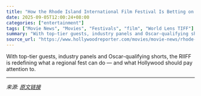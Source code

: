 ```yaml
---
title: "How the Rhode Island International Film Festival Is Betting on Indie Voices"
date: 2025-09-05T12:00:24+08:00
categories: ["entertainment"]
tags: ["Movie News", "Movies", "Festivals", "film", "World Lens TIFF"]
summary: "With top-tier guests, industry panels and Oscar-qualifying shorts, the RIIFF is redefining what a regional fest can do — and what Hollywood should pay attention to."
source_url: "https://www.hollywoodreporter.com/movies/movie-news/rhode-island-international-film-festival-indie-voices-1236361619/"
---
```


With top-tier guests, industry panels and Oscar-qualifying shorts, the RIIFF is redefining what a regional fest can do — and what Hollywood should pay attention to.

---

*来源: [原文链接](https://www.hollywoodreporter.com/movies/movie-news/rhode-island-international-film-festival-indie-voices-1236361619/)*
